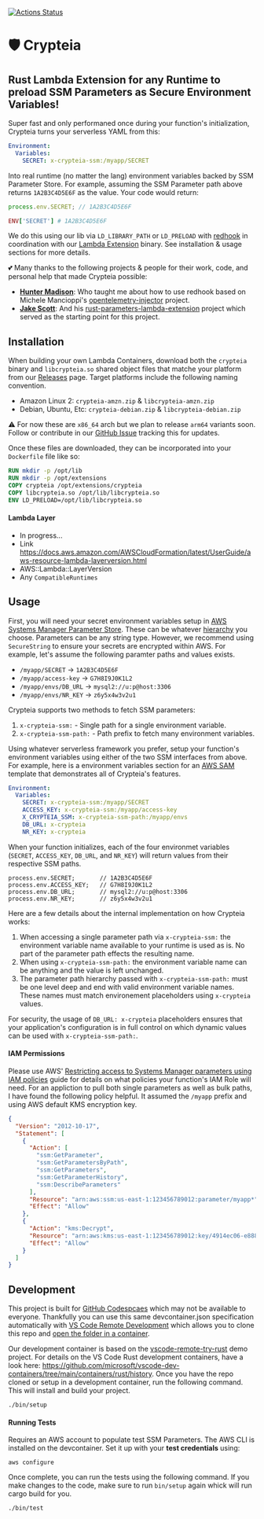 [![Actions Status](https://github.com/customink/crypteia/actions/workflows/test.yml/badge.svg)](https://github.com/customink/crypteia/actions/workflows/test.yml)

# 🛡 Crypteia

## Rust Lambda Extension for any Runtime to preload SSM Parameters as Secure Environment Variables!

Super fast and only performaned once during your function's initialization, Crypteia turns your serverless YAML from this:

```yaml
Environment:
  Variables:
    SECRET: x-crypteia-ssm:/myapp/SECRET
```

Into real runtime (no matter the lang) environment variables backed by SSM Parameter Store. For example, assuming the SSM Parameter path above returns `1A2B3C4D5E6F` as the value. Your code would return:

```javascript
process.env.SECRET; // 1A2B3C4D5E6F
```

```ruby
ENV['SECRET'] # 1A2B3C4D5E6F
```

We do this using our lib via `LD_LIBRARY_PATH` or `LD_PRELOAD` with [redhook](https://github.com/geofft/redhook) in coordination with our [Lambda Extension](https://docs.aws.amazon.com/lambda/latest/dg/runtimes-extensions-api.html) binary. See installation & usage sections for more details.

💕 Many thanks to the following projects & people for their work, code, and personal help that made Crypteia possible:

- **[Hunter Madison](https://github.com/hmadison)**: Who taught me about how to use redhook based on Michele Mancioppi's [opentelemetry-injector](https://github.com/mmanciop/opentelemetry-injector) project.
- **[Jake Scott](https://github.com/jakejscott)**: And his [rust-parameters-lambda-extension](https://github.com/jakejscott/rust-parameters-lambda-extension) project which served as the starting point for this project.

## Installation

When building your own Lambda Containers, download both the `crypteia` binary and `libcrypteia.so` shared object files that matche your platform from our [Releases](https://github.com/customink/crypteia/releases) page. Target platforms include the following naming convention.

- Amazon Linux 2: `crypteia-amzn.zip` & `libcrypteia-amzn.zip`
- Debian, Ubuntu, Etc: `crypteia-debian.zip` & `libcrypteia-debian.zip`

⚠️ For now these are `x86_64` arch but we plan to release `arm64` variants soon. Follow or contribute in our [GitHub Issue](https://github.com/customink/crypteia/issues/5) tracking this for updates.

Once these files are downloaded, they can be incorporated into your `Dockerfile` file like so:

```dockerfile
RUN mkdir -p /opt/lib
RUN mkdir -p /opt/extensions
COPY crypteia /opt/extensions/crypteia
COPY libcrypteia.so /opt/lib/libcrypteia.so
ENV LD_PRELOAD=/opt/lib/libcrypteia.so
```

#### Lambda Layer

- In progress...
- Link
  https://docs.aws.amazon.com/AWSCloudFormation/latest/UserGuide/aws-resource-lambda-layerversion.html
- AWS::Lambda::LayerVersion
- Any `CompatibleRuntimes`

## Usage

First, you will need your secret environment variables setup in [AWS Systems Manager Parameter Store](https://docs.aws.amazon.com/systems-manager/latest/userguide/systems-manager-parameter-store.html). These can be whatever [hierarchy](https://docs.aws.amazon.com/systems-manager/latest/userguide/sysman-paramstore-hierarchies.html) you choose. Parameters can be any string type. However, we recommend using `SecureString` to ensure your secrets are encrypted within AWS. For example, let's assume the following paramter paths and values exists.

- `/myapp/SECRET` -> `1A2B3C4D5E6F`
- `/myapp/access-key` -> `G7H8I9J0K1L2`
- `/myapp/envs/DB_URL` -> `mysql2://u:p@host:3306`
- `/myapp/envs/NR_KEY` -> `z6y5x4w3v2u1`

Crypteia supports two methods to fetch SSM parameters:

1. `x-crypteia-ssm:` - Single path for a single environment variable.
2. `x-crypteia-ssm-path:` - Path prefix to fetch many environment variables.

Using whatever serverless framework you prefer, setup your function's environment variables using either of the two SSM interfaces from above. For example, here is a environment variables section for an [AWS SAM](https://docs.aws.amazon.com/serverless-application-model/latest/developerguide/serverless-getting-started.html) template that demonstrates all of Crypteia's features.

```yaml
Environment:
  Variables:
    SECRET: x-crypteia-ssm:/myapp/SECRET
    ACCESS_KEY: x-crypteia-ssm:/myapp/access-key
    X_CRYPTEIA_SSM: x-crypteia-ssm-path:/myapp/envs
    DB_URL: x-crypteia
    NR_KEY: x-crypteia
```

When your function initializes, each of the four environmet variables (`SECRET`, `ACCESS_KEY`, `DB_URL`, and `NR_KEY`) will return values from their respective SSM paths.

```
process.env.SECRET;       // 1A2B3C4D5E6F
process.env.ACCESS_KEY;   // G7H8I9J0K1L2
process.env.DB_URL;       // mysql2://u:p@host:3306
process.env.NR_KEY;       // z6y5x4w3v2u1
```

Here are a few details about the internal implementation on how Crypteia works:

1. When accessing a single parameter path via `x-crypteia-ssm:` the environment variable name available to your runtime is used as is. No part of the parameter path effects the resulting name.
2. When using `x-crypteia-ssm-path:` the environment variable name can be anything and the value is left unchanged.
3. The parameter path hierarchy passed with `x-crypteia-ssm-path:` must be one level deep and end with valid environment variable names. These names must match environement placeholders using `x-crypteia` values.

For security, the usage of `DB_URL: x-crypteia` placeholders ensures that your application's configuration is in full control on which dynamic values can be used with `x-crypteia-ssm-path:`.

#### IAM Permissions

Please use AWS' [Restricting access to Systems Manager parameters using IAM policies](https://docs.aws.amazon.com/systems-manager/latest/userguide/sysman-paramstore-access.html) guide for details on what policies your function's IAM Role will need. For an appliction to pull both single parameters as well as bulk paths, I have found the following policy helpful. It assumed the `/myapp` prefix and using AWS default KMS encryption key.

```json
{
  "Version": "2012-10-17",
  "Statement": [
    {
      "Action": [
        "ssm:GetParameter",
        "ssm:GetParametersByPath",
        "ssm:GetParameters",
        "ssm:GetParameterHistory",
        "ssm:DescribeParameters"
      ],
      "Resource": "arn:aws:ssm:us-east-1:123456789012:parameter/myapp*",
      "Effect": "Allow"
    },
    {
      "Action": "kms:Decrypt",
      "Resource": "arn:aws:kms:us-east-1:123456789012:key/4914ec06-e888-4ea5-a371-5b88eEXAMPLE",
      "Effect": "Allow"
    }
  ]
}
```

## Development

This project is built for [GitHub Codespcaes](https://github.com/features/codespaces) which may not be available to everyone. Thankfully you can use this same devcontainer.json specification automatically with [VS Code Remote Development](https://code.visualstudio.com/docs/remote/remote-overview) which allows you to clone this repo and [open the folder in a container](https://code.visualstudio.com/docs/remote/containers#_quick-start-open-an-existing-folder-in-a-container).

Our development container is based on the [vscode-remote-try-rust](https://github.com/microsoft/vscode-remote-try-rust) demo project. For details on the VS Code Rust development containers, have a look here: https://github.com/microsoft/vscode-dev-containers/tree/main/containers/rust/history. Once you have the repo cloned or setup in a development container, run the following command. This will install and build your project.

```shell
./bin/setup
```

#### Running Tests

Requires an AWS account to populate test SSM Parameters. The AWS CLI is installed on the devcontainer. Set it up with your **test credentials** using:

```shell
aws configure
```

Once complete, you can run the tests using the following command. If you make changes to the code, make sure to run `bin/setup` again whick will run cargo build for you.

```shell
./bin/test
```
